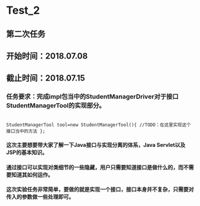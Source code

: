 # Test_2
## 第二次任务
## 开始时间：2018.07.08
## 截止时间：2018.07.15
### 任务要求：完成impl包当中的StudentManagerDriver对于接口StudentManagerTool的实现部分。
<code>
StudentManagerTool tool=new StudentManagerTool(){ //TODO：在这里实现这个接口当中的方法 };
</code>

#### 这次主要想要带大家了解一下Java接口与实现分离的体系，Java Servlet以及JSP的基本知识。
#### 通过接口可以实现对类细节的一些隐藏，用户只需要知道接口是做什么的，而不需要知道其如何运作。
#### 这次实验任务非常简单，要做的就是实现一个接口，接口本身并不复杂，只需要对传入的参数做一些处理即可。
